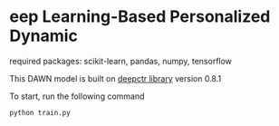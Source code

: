 # eep Learning-Based Personalized Dynamic

required packages: scikit-learn, pandas, numpy, tensorflow

This DAWN model is built on [deepctr library](https://github.com/shenweichen/DeepCTR) version 0.8.1

To start, run the following command

```
python train.py 
```
